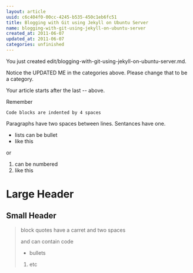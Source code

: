 ```yaml
---
layout: article
uuid: c6c404f0-00cc-4245-b535-450c1eb6fc51
title: Blogging with Git using Jekyll on Ubuntu Server
name: blogging-with-git-using-jekyll-on-ubuntu-server
created_at: 2011-06-07
updated_at: 2011-06-07
categories: unfinished
---
```


You just created edit/blogging-with-git-using-jekyll-on-ubuntu-server.md.

Notice the UPDATED ME in the categories above.
Please change that to be a category.

Your article starts after the last -- above.


Remember
    
    Code blocks are indented by 4 spaces

Paragraphs have two spaces between lines.
Sentances have one.

  * lists can be bullet
  * like this

or

  1. can be numbered
  2. like this

Large Header
====

Small Header
----

>  block quotes have
>  a carret and two spaces
>
>    and can contain code
>
>  * bullets
>
>  1. etc
